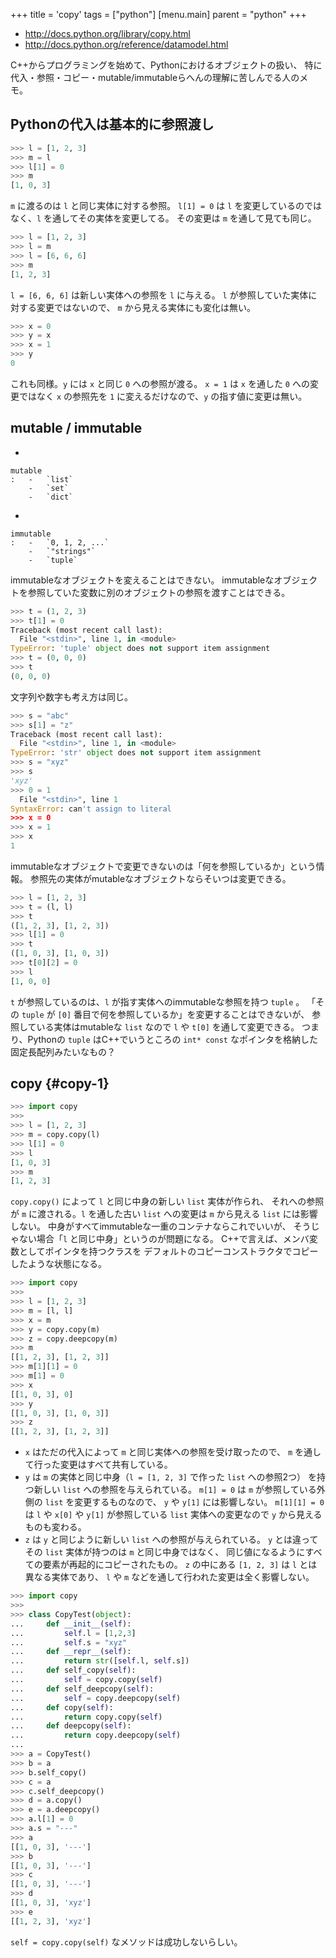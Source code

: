+++
title = 'copy'
tags = ["python"]
[menu.main]
  parent = "python"
+++

-   <http://docs.python.org/library/copy.html>
-   <http://docs.python.org/reference/datamodel.html>

C++からプログラミングを始めて、Pythonにおけるオブジェクトの扱い、
特に代入・参照・コピー・mutable/immutableらへんの理解に苦しんでる人のメモ。

## Pythonの代入は基本的に参照渡し

```py
>>> l = [1, 2, 3]
>>> m = l
>>> l[1] = 0
>>> m
[1, 0, 3]
```

`m` に渡るのは `l` と同じ実体に対する参照。
`l[1] = 0` は `l` を変更しているのではなく、`l` を通してその実体を変更してる。
その変更は `m` を通して見ても同じ。

```py
>>> l = [1, 2, 3]
>>> l = m
>>> l = [6, 6, 6]
>>> m
[1, 2, 3]
```

`l = [6, 6, 6]` は新しい実体への参照を `l` に与える。
`l` が参照していた実体に対する変更ではないので、
`m` から見える実体にも変化は無い。

```py
>>> x = 0
>>> y = x
>>> x = 1
>>> y
0
```

これも同様。`y` には `x` と同じ `0` への参照が渡る。
`x = 1` は `x` を通した `0` への変更ではなく
`x` の参照先を `1` に変えるだけなので、`y` の指す値に変更は無い。

## mutable / immutable

-

    mutable
    :   -   `list`
        -   `set`
        -   `dict`

-

    immutable
    :   -   `0, 1, 2, ...`
        -   `"strings"`
        -   `tuple`

immutableなオブジェクトを変えることはできない。
immutableなオブジェクトを参照していた変数に別のオブジェクトの参照を渡すことはできる。

```py
>>> t = (1, 2, 3)
>>> t[1] = 0
Traceback (most recent call last):
  File "<stdin>", line 1, in <module>
TypeError: 'tuple' object does not support item assignment
>>> t = (0, 0, 0)
>>> t
(0, 0, 0)
```

文字列や数字も考え方は同じ。

```py
>>> s = "abc"
>>> s[1] = "z"
Traceback (most recent call last):
  File "<stdin>", line 1, in <module>
TypeError: 'str' object does not support item assignment
>>> s = "xyz"
>>> s
'xyz'
>>> 0 = 1
  File "<stdin>", line 1
SyntaxError: can't assign to literal
>>> x = 0
>>> x = 1
>>> x
1
```

immutableなオブジェクトで変更できないのは「何を参照しているか」という情報。
参照先の実体がmutableなオブジェクトならそいつは変更できる。

```py
>>> l = [1, 2, 3]
>>> t = (l, l)
>>> t
([1, 2, 3], [1, 2, 3])
>>> l[1] = 0
>>> t
([1, 0, 3], [1, 0, 3])
>>> t[0][2] = 0
>>> l
[1, 0, 0]
```

`t` が参照しているのは、`l` が指す実体へのimmutableな参照を持つ `tuple` 。
「その `tuple` が `[0]` 番目で何を参照しているか」を変更することはできないが、
参照している実体はmutableな `list` なので `l` や `t[0]` を通して変更できる。
つまり、Pythonの `tuple` はC++でいうところの
`int* const` なポインタを格納した固定長配列みたいなもの？

## copy {#copy-1}

```py
>>> import copy
>>>
>>> l = [1, 2, 3]
>>> m = copy.copy(l)
>>> l[1] = 0
>>> l
[1, 0, 3]
>>> m
[1, 2, 3]
```

`copy.copy()` によって `l` と同じ中身の新しい `list` 実体が作られ、
それへの参照が `m` に渡される。`l` を通した古い `list` への変更は `m` から見える `list` には影響しない。
中身がすべてimmutableな一重のコンテナならこれでいいが、
そうじゃない場合「`l` と同じ中身」というのが問題になる。
C++で言えば、メンバ変数としてポインタを持つクラスを
デフォルトのコピーコンストラクタでコピーしたような状態になる。

```py
>>> import copy
>>>
>>> l = [1, 2, 3]
>>> m = [l, l]
>>> x = m
>>> y = copy.copy(m)
>>> z = copy.deepcopy(m)
>>> m
[[1, 2, 3], [1, 2, 3]]
>>> m[1][1] = 0
>>> m[1] = 0
>>> x
[[1, 0, 3], 0]
>>> y
[[1, 0, 3], [1, 0, 3]]
>>> z
[[1, 2, 3], [1, 2, 3]]
```

-   `x` はただの代入によって `m` と同じ実体への参照を受け取ったので、
    `m` を通して行った変更はすべて共有している。
-   `y` は `m` の実体と同じ中身（`l = [1, 2, 3]` で作った `list` への参照2つ）
    を持つ新しい `list` への参照を与えられている。
    `m[1] = 0` は `m` が参照している外側の `list` を変更するものなので、
    `y` や `y[1]` には影響しない。
    `m[1][1] = 0` は `l` や `x[0]` や `y[1]` が参照している
    `list` 実体への変更なので `y` から見えるものも変わる。
-   `z` は `y` と同じように新しい `list` への参照が与えられている。
    `y` とは違ってその `list` 実体が持つのは `m` と同じ中身ではなく、
    同じ値になるようにすべての要素が再起的にコピーされたもの。
    `z` の中にある `[1, 2, 3]` は `l` とは異なる実体であり、
    `l` や `m` などを通して行われた変更は全く影響しない。

```py
>>> import copy
>>>
>>> class CopyTest(object):
...     def __init__(self):
...         self.l = [1,2,3]
...         self.s = "xyz"
...     def __repr__(self):
...         return str([self.l, self.s])
...     def self_copy(self):
...         self = copy.copy(self)
...     def self_deepcopy(self):
...         self = copy.deepcopy(self)
...     def copy(self):
...         return copy.copy(self)
...     def deepcopy(self):
...         return copy.deepcopy(self)
...
>>> a = CopyTest()
>>> b = a
>>> b.self_copy()
>>> c = a
>>> c.self_deepcopy()
>>> d = a.copy()
>>> e = a.deepcopy()
>>> a.l[1] = 0
>>> a.s = "---"
>>> a
[[1, 0, 3], '---']
>>> b
[[1, 0, 3], '---']
>>> c
[[1, 0, 3], '---']
>>> d
[[1, 0, 3], 'xyz']
>>> e
[[1, 2, 3], 'xyz']
```

`self = copy.copy(self)` なメソッドは成功しないらしい。
